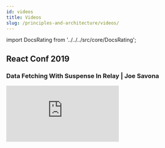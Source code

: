 ```yaml
---
id: videos
title: Videos
slug: /principles-and-architecture/videos/
---
```


import DocsRating from '../../../src/core/DocsRating';

## React Conf 2019

### Data Fetching With Suspense In Relay | Joe Savona

<iframe src="https://www.youtube-nocookie.com/embed/Tl0S7QkxFE4" width={640} height={360} allowFullScreen={true} frameBorder="0" />

## [Facebook F8 2017](https://www.f8.com/)

### The Evolution of React and GraphQL at Facebook and Beyond

<iframe src="https://www.facebook.com/plugins/video.php?href=https%3A%2F%2Fwww.facebook.com%2FFacebookforDevelopers%2Fvideos%2F10154614710193553%2F&show_text=0&width=640" width={640} height={360} frameBorder="0" allowFullScreen={true} />

## [Silicon Valley ReactJS Meetup](http://www.meetup.com/Silicon-Valley-ReactJS-Meetup/)

### Relay Modern: simpler, faster, more predictable ([slides](https://speakerdeck.com/wincent/relay-2-simpler-faster-more-predictable))

<iframe width={640} height={360} src="https://www.youtube-nocookie.com/embed/OEfUBN9dAI8" frameBorder="0" allowFullScreen={true} />

### Zero to GraphQL in 30 minutes

<iframe width={640} height={360} src="https://www.youtube-nocookie.com/embed/UBGzsb2UkeY" frameBorder="0" allowFullScreen={true} />

## [GraphQL Europe 2018](https://www.graphql-europe.org/)

### Data Masking in GraphQL Clients

<iframe width={640} height={360} src="https://www.youtube-nocookie.com/embed/ww5UQ50oHok" frameBorder="0" allowFullScreen={true} />

<DocsRating />
